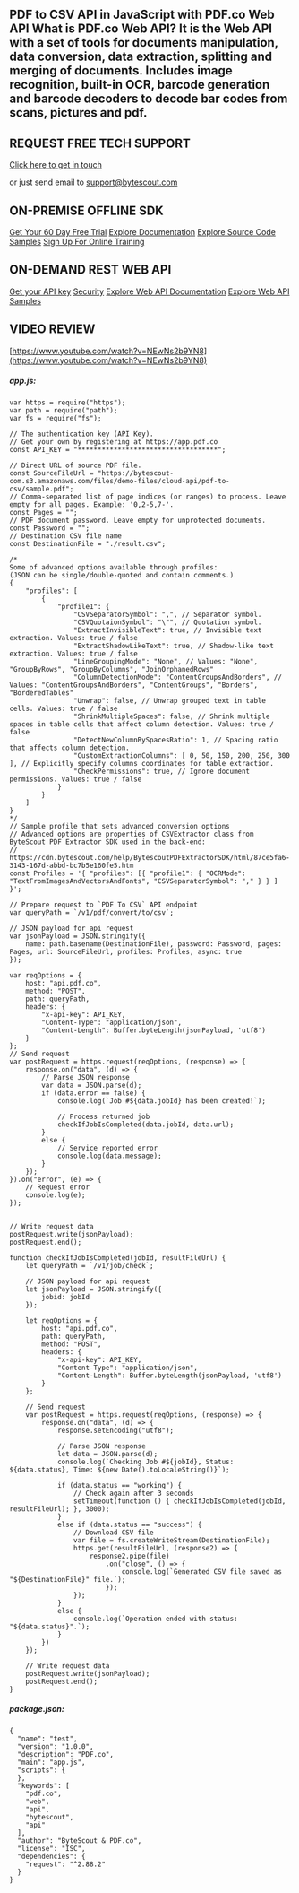 ## PDF to CSV API in JavaScript with PDF.co Web API What is PDF.co Web API? It is the Web API with a set of tools for documents manipulation, data conversion, data extraction, splitting and merging of documents. Includes image recognition, built-in OCR, barcode generation and barcode decoders to decode bar codes from scans, pictures and pdf.

## REQUEST FREE TECH SUPPORT

[Click here to get in touch](https://bytescout.zendesk.com/hc/en-us/requests/new?subject=PDF.co%20Web%20API%20Question)

or just send email to [support@bytescout.com](mailto:support@bytescout.com?subject=PDF.co%20Web%20API%20Question) 

## ON-PREMISE OFFLINE SDK 

[Get Your 60 Day Free Trial](https://bytescout.com/download/web-installer?utm_source=github-readme)
[Explore Documentation](https://bytescout.com/documentation/index.html?utm_source=github-readme)
[Explore Source Code Samples](https://github.com/bytescout/ByteScout-SDK-SourceCode/)
[Sign Up For Online Training](https://academy.bytescout.com/)


## ON-DEMAND REST WEB API

[Get your API key](https://app.pdf.co/signup?utm_source=github-readme)
[Security](https://pdf.co/security)
[Explore Web API Documentation](https://apidocs.pdf.co?utm_source=github-readme)
[Explore Web API Samples](https://github.com/bytescout/ByteScout-SDK-SourceCode/tree/master/PDF.co%20Web%20API)

## VIDEO REVIEW

[https://www.youtube.com/watch?v=NEwNs2b9YN8](https://www.youtube.com/watch?v=NEwNs2b9YN8)




<!-- code block begin -->

##### **app.js:**
    
```
var https = require("https");
var path = require("path");
var fs = require("fs");

// The authentication key (API Key).
// Get your own by registering at https://app.pdf.co
const API_KEY = "***********************************";

// Direct URL of source PDF file.
const SourceFileUrl = "https://bytescout-com.s3.amazonaws.com/files/demo-files/cloud-api/pdf-to-csv/sample.pdf";
// Comma-separated list of page indices (or ranges) to process. Leave empty for all pages. Example: '0,2-5,7-'.
const Pages = "";
// PDF document password. Leave empty for unprotected documents.
const Password = "";
// Destination CSV file name
const DestinationFile = "./result.csv";

/*
Some of advanced options available through profiles:
(JSON can be single/double-quoted and contain comments.)
{
    "profiles": [
        {
            "profile1": {
                "CSVSeparatorSymbol": ",", // Separator symbol.
                "CSVQuotaionSymbol": "\"", // Quotation symbol.
                "ExtractInvisibleText": true, // Invisible text extraction. Values: true / false
                "ExtractShadowLikeText": true, // Shadow-like text extraction. Values: true / false
                "LineGroupingMode": "None", // Values: "None", "GroupByRows", "GroupByColumns", "JoinOrphanedRows"
                "ColumnDetectionMode": "ContentGroupsAndBorders", // Values: "ContentGroupsAndBorders", "ContentGroups", "Borders", "BorderedTables"
                "Unwrap": false, // Unwrap grouped text in table cells. Values: true / false
                "ShrinkMultipleSpaces": false, // Shrink multiple spaces in table cells that affect column detection. Values: true / false
                "DetectNewColumnBySpacesRatio": 1, // Spacing ratio that affects column detection.
                "CustomExtractionColumns": [ 0, 50, 150, 200, 250, 300 ], // Explicitly specify columns coordinates for table extraction.
                "CheckPermissions": true, // Ignore document permissions. Values: true / false
            }
        }
    ]
}
*/
// Sample profile that sets advanced conversion options
// Advanced options are properties of CSVExtractor class from ByteScout PDF Extractor SDK used in the back-end:
// https://cdn.bytescout.com/help/BytescoutPDFExtractorSDK/html/87ce5fa6-3143-167d-abbd-bc7b5e160fe5.htm
const Profiles = '{ "profiles": [{ "profile1": { "OCRMode": "TextFromImagesAndVectorsAndFonts", "CSVSeparatorSymbol": "," } } ] }';

// Prepare request to `PDF To CSV` API endpoint
var queryPath = `/v1/pdf/convert/to/csv`;

// JSON payload for api request
var jsonPayload = JSON.stringify({
    name: path.basename(DestinationFile), password: Password, pages: Pages, url: SourceFileUrl, profiles: Profiles, async: true
});

var reqOptions = {
    host: "api.pdf.co",
    method: "POST",
    path: queryPath,
    headers: {
        "x-api-key": API_KEY,
        "Content-Type": "application/json",
        "Content-Length": Buffer.byteLength(jsonPayload, 'utf8')
    }
};
// Send request
var postRequest = https.request(reqOptions, (response) => {
    response.on("data", (d) => {
        // Parse JSON response
        var data = JSON.parse(d);
        if (data.error == false) {
            console.log(`Job #${data.jobId} has been created!`);

            // Process returned job
            checkIfJobIsCompleted(data.jobId, data.url);
        }
        else {
            // Service reported error
            console.log(data.message);
        }
    });
}).on("error", (e) => {
    // Request error
    console.log(e);
});


// Write request data
postRequest.write(jsonPayload);
postRequest.end();

function checkIfJobIsCompleted(jobId, resultFileUrl) {
    let queryPath = `/v1/job/check`;

    // JSON payload for api request
    let jsonPayload = JSON.stringify({
        jobid: jobId
    });

    let reqOptions = {
        host: "api.pdf.co",
        path: queryPath,
        method: "POST",
        headers: {
            "x-api-key": API_KEY,
            "Content-Type": "application/json",
            "Content-Length": Buffer.byteLength(jsonPayload, 'utf8')
        }
    };

    // Send request
    var postRequest = https.request(reqOptions, (response) => {
        response.on("data", (d) => {
            response.setEncoding("utf8");

            // Parse JSON response
            let data = JSON.parse(d);
            console.log(`Checking Job #${jobId}, Status: ${data.status}, Time: ${new Date().toLocaleString()}`);

            if (data.status == "working") {
                // Check again after 3 seconds
                setTimeout(function () { checkIfJobIsCompleted(jobId, resultFileUrl); }, 3000);
            }
            else if (data.status == "success") {
                // Download CSV file
                var file = fs.createWriteStream(DestinationFile);
                https.get(resultFileUrl, (response2) => {
                    response2.pipe(file)
                        .on("close", () => {
                            console.log(`Generated CSV file saved as "${DestinationFile}" file.`);
                        });
                });
            }
            else {
                console.log(`Operation ended with status: "${data.status}".`);
            }
        })
    });

    // Write request data
    postRequest.write(jsonPayload);
    postRequest.end();
}
```

<!-- code block end -->    

<!-- code block begin -->

##### **package.json:**
    
```
{
  "name": "test",
  "version": "1.0.0",
  "description": "PDF.co",
  "main": "app.js",
  "scripts": {
  },
  "keywords": [
    "pdf.co",
    "web",
    "api",
    "bytescout",
    "api"
  ],
  "author": "ByteScout & PDF.co",
  "license": "ISC",
  "dependencies": {
    "request": "^2.88.2"
  }
}

```

<!-- code block end -->